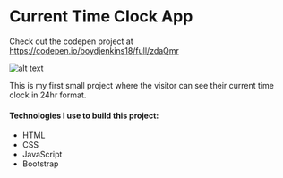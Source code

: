 # Current Time Clock App

Check out the codepen project at https://codepen.io/boydjenkins18/full/zdaQmr

![alt text](https://i.imgur.com/zwNwZRe.jpg "Time Clock")

This is my first small project where the visitor can see their current time clock in 24hr format. 

#### Technologies I use to build this project:
* HTML
* CSS
* JavaScript
* Bootstrap
